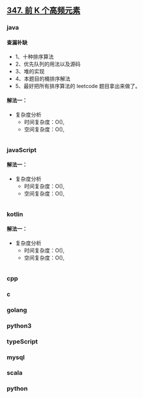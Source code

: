 ## [347. 前 K 个高频元素](https://leetcode-cn.com/problems/top-k-frequent-elements/)

### java

#### 查漏补缺

-   1、十种排序算法
-   2、优先队列的用法以及源码
-   3、堆的实现
-   4、本题目的桶排序解法
-   5、最好把所有排序算法的 leetcode 题目拿出来做了。

#### 解法一：

-   复杂度分析
    -   时间复杂度：O(),
    -   空间复杂度：O(),

```

```

### javaScript

#### 解法一：

-   复杂度分析
    -   时间复杂度：O(),
    -   空间复杂度：O(),

```

```

### kotlin

#### 解法一：

-   复杂度分析
    -   时间复杂度：O(),
    -   空间复杂度：O(),

```

```

### cpp

### c

### golang

### python3

### typeScript

### mysql

### scala

### python
